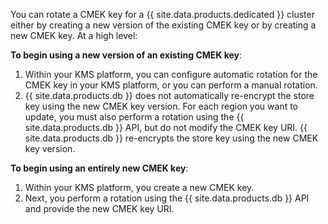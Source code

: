 You can rotate a CMEK key for a {{ site.data.products.dedicated }} cluster either by creating a new version of the existing CMEK key or by creating a new CMEK key. At a high level:

**To begin using a new version of an existing CMEK key**:

1. Within your KMS platform, you can configure automatic rotation for the CMEK key in your KMS platform, or you can perform a manual rotation.
1. {{ site.data.products.db }} does not automatically re-encrypt the store key using the new CMEK key version. For each region you want to update, you must also perform a rotation using the {{ site.data.products.db }} API, but do not modify the CMEK key URI. {{ site.data.products.db }} re-encrypts the store key using the new CMEK key version.

**To begin using an entirely new CMEK key**:

1. Within your KMS platform, you create a new CMEK key.
1. Next, you perform a rotation using the {{ site.data.products.db }} API and provide the new CMEK key URI.
